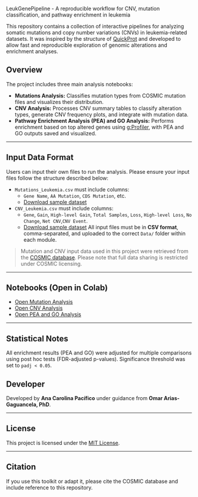 LeukGenePipeline - A reproducible workflow for CNV, mutation classification, and pathway enrichment in leukemia

This repository contains a collection of interactive pipelines for analyzing somatic mutations and copy number variations (CNVs) in leukemia-related datasets. It was inspired by the structure of [QuickProt](https://github.com/OmarArias-Gaguancela/QuickProt) and developed to allow fast and reproducible exploration of genomic alterations and enrichment analyses.

## Overview

The project includes three main analysis notebooks:

- **Mutations Analysis:** Classifies mutation types from COSMIC mutation files and visualizes their distribution.
- **CNV Analysis:** Processes CNV summary tables to classify alteration types, generate CNV frequency plots, and integrate with mutation data.
- **Pathway Enrichment Analysis (PEA) and GO Analysis:** Performs enrichment based on top altered genes using [g:Profiler](https://biit.cs.ut.ee/gprofiler/gost), with PEA and GO outputs saved and visualized.

---

##  Input Data Format

Users can input their own files to run the analysis. Please ensure your input files follow the structure described below:

- `Mutations_Leukemia.csv` must include columns:
  - `Gene Name`, `AA Mutation`, `CDS Mutation`, etc.
  - [Download sample dataset](https://docs.google.com/spreadsheets/d/1Tsk8YqFyrV2L5-wA4FEjOiYl9zGdpjc1GrreSgzh5uM/edit?usp=sharing)
- `CNV_Leukemia.csv` must include columns:
  - `Gene`, `Gain`, `High-level Gain`, `Total Samples`, `Loss`, `High-level Loss`, `No Change`, `Net CNV`,`CNV Event`.
  - [Download sample dataset](https://docs.google.com/spreadsheets/d/1p0JfeIOqGCqT0wPUdr6c2RqwdNRm01lb3eTOSeAxN58/edit?usp=sharing)
All input files must be in **CSV format**, comma-separated, and uploaded to the correct `Data/` folder within each module.

> Mutation and CNV input data used in this project were retrieved from the [COSMIC database](https://cancer.sanger.ac.uk/cosmic). Please note that full data sharing is restricted under COSMIC licensing.

---

##  Notebooks (Open in Colab)

- [Open Mutation Analysis](https://colab.research.google.com/drive/1XXtQN_tjxhXfdwR_mOer8oO6sswBkloD?usp=sharing)
- [Open CNV Analysis](https://colab.research.google.com/drive/1WiSTtK7gbF8rcRnXQQuxcp8DmMCGGZJL?usp=sharing)
- [Open PEA and GO Analysis](https://colab.research.google.com/drive/1xrRFJGal-jbZvlEfnO6ku84TeOKVSmZi)

---

## Statistical Notes
All enrichment results (PEA and GO) were adjusted for multiple comparisons using post hoc tests (FDR-adjusted p-values). Significance threshold was set to `padj < 0.05`.


## Developer

Developed by **Ana Carolina Pacífico** under guidance from **Omar Arias-Gaguancela, PhD**.

---

##  License

This project is licensed under the [MIT License](https://github.com/CarolPacifico0/Leukemia_Project/blob/main/License/MIT%20License.txt).

---

##  Citation

If you use this toolkit or adapt it, please cite the COSMIC database and include reference to this repository.

